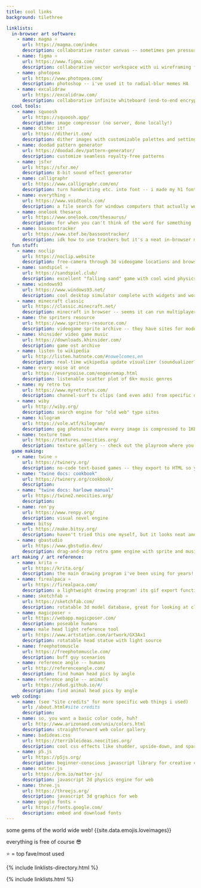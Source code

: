 ```yaml
---
title: cool links
background: tilethree

linklists:
  in-browser art software:
    - name: magma ⭐
      url: https://magma.com/index
      description: collaborative raster canvas -- sometimes pen pressure doesn't work in firefox, but it runs great for me in chrome!
    - name: figma ⭐
      url: https://www.figma.com/
      description: collaborative vector workspace with ui wireframing features
    - name: photopea
      url: https://www.photopea.com/
      description: photoshop -- i've used it to radial-blur memes HA
    - name: excalidraw
      url: https://excalidraw.com/
      description: collaborative infinite whiteboard (end-to-end encrypted!)
  cool tools:
    - name: squoosh
      url: https://squoosh.app/
      description: image compressor (no server, done locally!)
    - name: dither it!
      url: https://ditherit.com/
      description: dither images with customizable palettes and settings
    - name: doodad pattern generator
      url: https://doodad.dev/pattern-generator/
      description: customize seamless royalty-free patterns
    - name: jsfxr
      url: https://sfxr.me/
      description: 8-bit sound effect generator
    - name: calligraphr
      url: https://www.calligraphr.com/en/
      description: turn handwriting etc. into font -- i made my h1 font with this!
    - name: everything ⭐
      url: https://www.voidtools.com/
      description: a file search for windows computers that actually works
    - name: onelook thesarus
      url: https://www.onelook.com/thesaurus/
      description: for when you can't think of the word for something
    - name: bassoontracker
      url: https://www.stef.be/bassoontracker/
      description: idk how to use trackers but it's a neat in-browser music maker, open source and 100% javascript!
  fun stuff:
    - name: noclip
      url: https://noclip.website
      description: free-camera through 3d videogame locations and browse the textures
    - name: sandspiel ⭐
      url: https://sandspiel.club/
      description: excellent "falling sand" game with cool wind physics
    - name: windows93
      url: https://www.windows93.net/
      description: cool desktop simulator complete with widgets and working programs
    - name: minecraft classic
      url: https://classic.minecraft.net/
      description: minecraft in browser -- seems it can run multiplayer!
    - name: the spriters resource
      url: https://www.spriters-resource.com/
      description: videogame sprite archive -- they have sites for models, textures, and sounds too!
    - name: khinsider video game music
      url: https://downloads.khinsider.com/
      description: game ost archive
    - name: listen to wikipedia
      url: http://listen.hatnote.com/#nowelcomes,en
      description: real-time wikipedia update visualizer (soundualizer?)
    - name: every noise at once
      url: https://everynoise.com/engenremap.html
      description: listenable scatter plot of 6k+ music genres
    - name: my retro tvs
      url: https://www.myretrotvs.com/
      description: channel-surf tv clips (and even ads) from specific decades
    - name: wiby
      url: http://wiby.org/
      description: search engine for "old web" type sites
    - name: kilogram
      url: https://vole.wtf/kilogram/
      description: gag photosite where every image is compressed to 1KB or less
    - name: texture town
      url: https://textures.neocities.org/
      description: texture gallery -- check out the playroom where you can drag your own images onto 3d objects!
  game making:
    - name: twine ⭐
      url: https://twinery.org/
      description: no-code text-based games -- they export to HTML so you can play 'em in any browser!
    - name: "twine docs: cookbook"
      url: https://twinery.org/cookbook/
      description:
    - name: "twine docs: harlowe manual"
      url: https://twine2.neocities.org/
      description:
    - name: ren'py
      url: https://www.renpy.org/
      description: visual novel engine
    - name: bitsy
      url: https://make.bitsy.org/
      description: haven't tried this one myself, but it looks neat and exports to HTML
    - name: gbastudio
      url: https://www.gbstudio.dev/
      description: drag-and-drop retro game engine with sprite and music editors, exports to ROM and web!
  art making / art reference:
    - name: krita ⭐
      url: https://krita.org/
      description: the main drawing program i've been using for years! took me a bit to rearrange the ui and set my shortcuts, but it's rather fully-featured!
    - name: firealpaca ⭐
      url: https://firealpaca.com/
      description: a lightweight drawing program! its gif export function is the only thing in the world that doesn't compress/dither/destroy my frame quality godbless...
    - name: sketchfab ⭐
      url: https://sketchfab.com/
      description: rotatable 3d model database, great for looking at classic fiat 500's
    - name: magicposer ⭐
      url: https://webapp.magicposer.com/
      description: poseable humans
    - name: male head light reference tool
      url: https://www.artstation.com/artwork/GX3Ax1
      description: rotatable head statue with light source
    - name: freephotomuscle
      url: https://freephotomuscle.com/
      description: buff guy scenarios
    - name: reference angle -- humans
      url: http://referenceangle.com/
      description: find human head pics by angle
    - name: reference angle -- animals
      url: https://x6ud.github.io/#/
      description: find animal head pics by angle
  web coding:
    - name: (see "site credits" for more specific web things i used)
      url: /about.html#site credits
      description:
    - name: so, you want a basic color code, huh?
      url: http://www.arizonaed.com/unix/colors.html
      description: straightforward web color gallery
    - name: badideas.css
      url: https://terribleideas.neocities.org/
      description: cool css effects like shudder, upside-down, and sparkle text
    - name: p5.js
      url: https://p5js.org/
      description: beginner-conscious javascript library for creative coding
    - name: matter.js
      url: https://brm.io/matter-js/
      description: javascript 2d physics engine for web
    - name: three.js
      url: https://threejs.org/
      description: javascript 3d graphics for web
    - name: google fonts ⭐
      url: https://fonts.google.com/
      description: embed and download fonts
---
```


some gems of the world wide web! {{site.data.emojis.loveimages}}

everything is free of course 😎

⭐ = top fave/most used

{% include linklists-directory.html %}

{% include linklists.html %}
